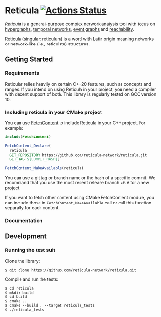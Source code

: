 # Reticula [![Actions Status][action-image]][action-link]
*Reticula* is a general-purpose complex network analysis tool with focus on
[hypergraphs][hyper], [temporal networks][temp], [event graphs][event] and
[reachability][out-component].

Reticula (singular: reticulum) is a word with Latin origin meaning networks or
network-like (i.e., reticulate) structures.

[action-image]: https://github.com/reticula-network/reticula/workflows/Tests/badge.svg
[action-link]: https://github.com/reticula-network/reticula/actions
[hyper]: https://arxiv.org/abs/2006.01764
[temp]: https://arxiv.org/abs/1108.1780
[event]: https://arxiv.org/abs/1709.05647
[out-component]: https://arxiv.org/abs/1908.11831


## Getting Started
### Requirements

Reticular relies heavily on certain C++20 features, such as concepts and ranges.
If you intend on using Reticula in your project, you need a compiler with decent
support of both. This library is regularly tested on GCC version 10.

### Including reticula in your CMake project

You can use [FetchContent][FetchContent] to include Reticula in your C++
project. For example:

```cmake
include(FetchContent)

FetchContent_Declare(
  reticula
  GIT_REPOSITORY https://github.com/reticula-network/reticula.git
  GIT_TAG ${COMMIT_HASH})

FetchContent_MakeAvailable(reticula)
```

You can use a git tag or branch name or the hash of a specific commit. We
recommand that you use the most recent release branch `v#.#` for a new project.

If you want to fetch other content using CMake FetchContent module, you can
include those in `FetchContent_MakeAvailable` call or call this function
separatly for each content.


[FetchContent]: https://cmake.org/cmake/help/latest/module/FetchContent.html

### Documentation


## Development
### Running the test suit

Clone the library:
```bash
$ git clone https://github.com/reticula-network/reticula.git
```

Compile and run the tests:
```
$ cd reticula
$ mkdir build
$ cd build
$ cmake ..
$ cmake --build . --target reticula_tests
$ ./reticula_tests
```

